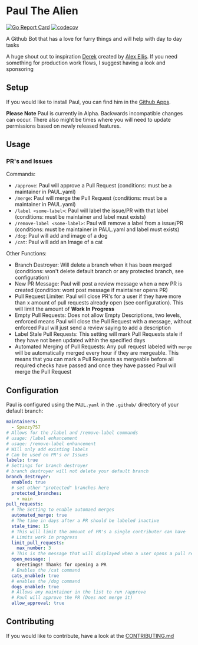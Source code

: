# Paul The Alien

[![Go Report Card](https://goreportcard.com/badge/github.com/Spazzy757/paul)](https://goreportcard.com/report/github.com/Spazzy757/paul)
[![codecov](https://codecov.io/gh/Spazzy757/paul/branch/main/graph/badge.svg)](https://codecov.io/gh/Spazzy757/paul)

A Github Bot that has a love for furry things and will help with day to day tasks

A huge shout out to inspiration [Derek](https://github.com/alexellis/derek) created by [Alex Ellis](https://github.com/alexellis). If you need something for production work flows, I suggest having a look and sponsoring

## Setup

If you would like to install Paul, you can find him in the [Github Apps](https://github.com/apps/paul-the-alien).

**Please Note** Paul is currently in Alpha. Backwards incompatible changes can occur. There also might be times where you will need to update permissions based on newly released features.

## Usage

### PR's and Issues

Commands:

- `/approve`: Paul will approve a Pull Request (conditions: must be a maintainer in PAUL.yaml)
- `/merge`: Paul will merge the Pull Request (conditions: must be a maintainer in PAUL.yaml)
- `/label <some-label>`: Paul will label the issue/PR with that label (conditions: must be maintainer and label must exists)
- `/remove-label <some-label>`: Paul will remove a label from a issue/PR (conditions: must be maintainer in PAUL.yaml and label must exists)
- `/dog`: Paul will add and image of a dog
- `/cat`: Paul will add an Image of a cat

Other Functions:

- Branch Destroyer: Will delete a branch when it has been merged (conditions: won't delete default branch or any protected branch, see configuration)
- New PR Message: Paul will post a review message when a new PR is created (condition: wont post message if maintainer opens PR)
- Pull Request Limiter: Paul will close PR's for a user if they have more than x amount of pull requests already open (see configuration). This will limit the amount of **Work In Progress**
- Empty Pull Requests: Does not allow Empty Descriptions, two levels, enforced means Paul will close the Pull Request with a message, without enforced Paul will just send a review saying to add a description
- Label Stale Pull Requests: This setting will mark Pull Requests stale if they have not been updated within the specified days
- Automated Merging of Pull Requests: Any pull request labeled with `merge` will be automatically merged every hour if they are mergeable. This means that you can mark a Pull Requests as mergeable before all required checks have passed and once they have passed Paul will merge the Pull Request

## Configuration

Paul is configured using the `PAUL.yaml` in the `.github/` directory of your default branch:

```yaml
maintainers:
  - Spazzy757
# Allows for the /label and /remove-label commands
# usage: /label enhancement
# usage: /remove-label enhancement
# Will only add existing labels
# Can be used on PR's or Issues
labels: true
# Settings for branch destroyer
# branch destroyer will not delete your default branch
branch_destroyer:
  enabled: true
  # set other "protected" branches here
  protected_branches:
    - main
pull_requests:
  # The Setting to enable automaed merges
  automated_merge: true
  # The time in days after a PR should be labeled inactive
  stale_time: 15
  # This will limit the amount of PR's a single contributer can have
  # Limits work in progress
  limit_pull_requests:
    max_number: 3
  # This is the message that will displayed when a user opens a pull request
  open_message: |
    Greetings! Thanks for opening a PR
  # Enables the /cat command
  cats_enabled: true
  # enables the /dog command
  dogs_enabled: true
  # Allows any maintainer in the list to run /approve
  # Paul will approve the PR (Does not merge it)
  allow_approval: true
```

## Contributing

If you would like to contribute, have a look at the [CONTRIBUTING.md](https://github.com/Spazzy757/paul/blob/main/CONTRIBUTING.md)
